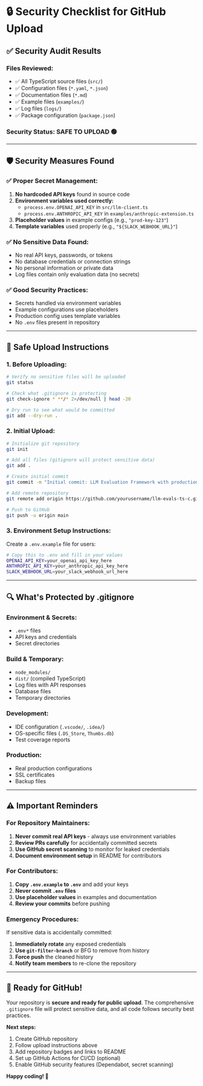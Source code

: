 # 🔒 Security Checklist for GitHub Upload

## ✅ Security Audit Results

### **Files Reviewed:**
- ✅ All TypeScript source files (`src/`)
- ✅ Configuration files (`*.yaml`, `*.json`) 
- ✅ Documentation files (`*.md`)
- ✅ Example files (`examples/`)
- ✅ Log files (`logs/`)
- ✅ Package configuration (`package.json`)

### **Security Status: SAFE TO UPLOAD** 🟢

---

## 🛡️ Security Measures Found

### **✅ Proper Secret Management:**
1. **No hardcoded API keys** found in source code
2. **Environment variables used correctly:**
   - `process.env.OPENAI_API_KEY` in `src/llm-client.ts`
   - `process.env.ANTHROPIC_API_KEY` in `examples/anthropic-extension.ts`
3. **Placeholder values** in example configs (e.g., `"prod-key-123"`)
4. **Template variables** used properly (e.g., `"${SLACK_WEBHOOK_URL}"`)

### **✅ No Sensitive Data Found:**
- No real API keys, passwords, or tokens
- No database credentials or connection strings
- No personal information or private data
- Log files contain only evaluation data (no secrets)

### **✅ Good Security Practices:**
- Secrets handled via environment variables
- Example configurations use placeholders
- Production config uses template variables
- No `.env` files present in repository

---

## 🚀 Safe Upload Instructions

### **1. Before Uploading:**
```bash
# Verify no sensitive files will be uploaded
git status

# Check what .gitignore is protecting
git check-ignore * **/* 2>/dev/null | head -20

# Dry run to see what would be committed
git add --dry-run .
```

### **2. Initial Upload:**
```bash
# Initialize git repository
git init

# Add all files (gitignore will protect sensitive data)
git add .

# Create initial commit
git commit -m "Initial commit: LLM Evaluation Framework with production features"

# Add remote repository
git remote add origin https://github.com/yourusername/llm-evals-ts-c.git

# Push to GitHub
git push -u origin main
```

### **3. Environment Setup Instructions:**
Create a `.env.example` file for users:

```bash
# Copy this to .env and fill in your values
OPENAI_API_KEY=your_openai_api_key_here
ANTHROPIC_API_KEY=your_anthropic_api_key_here
SLACK_WEBHOOK_URL=your_slack_webhook_url_here
```

---

## 🔍 What's Protected by .gitignore

### **Environment & Secrets:**
- `.env*` files
- API keys and credentials
- Secret directories

### **Build & Temporary:**
- `node_modules/`
- `dist/` (compiled TypeScript)
- Log files with API responses
- Database files
- Temporary directories

### **Development:**
- IDE configuration (`.vscode/`, `.idea/`)
- OS-specific files (`.DS_Store`, `Thumbs.db`)
- Test coverage reports

### **Production:**
- Real production configurations
- SSL certificates
- Backup files

---

## ⚠️ Important Reminders

### **For Repository Maintainers:**
1. **Never commit real API keys** - always use environment variables
2. **Review PRs carefully** for accidentally committed secrets
3. **Use GitHub secret scanning** to monitor for leaked credentials
4. **Document environment setup** in README for contributors

### **For Contributors:**
1. **Copy `.env.example` to `.env`** and add your keys
2. **Never commit `.env` files**
3. **Use placeholder values** in examples and documentation
4. **Review your commits** before pushing

### **Emergency Procedures:**
If sensitive data is accidentally committed:
1. **Immediately rotate** any exposed credentials
2. **Use `git-filter-branch`** or BFG to remove from history
3. **Force push** the cleaned history
4. **Notify team members** to re-clone the repository

---

## 🎯 Ready for GitHub!

Your repository is **secure and ready for public upload**. The comprehensive `.gitignore` file will protect sensitive data, and all code follows security best practices.

**Next steps:**
1. Create GitHub repository
2. Follow upload instructions above  
3. Add repository badges and links to README
4. Set up GitHub Actions for CI/CD (optional)
5. Enable GitHub security features (Dependabot, secret scanning)

**Happy coding! 🚀**
